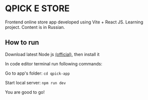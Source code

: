 # QPICK E STORE
Frontend online store app developed using Vite + React JS. Learning project. Content is in Russian.
## How to run
Download latest Node js [(official)](https://nodejs.org/en), then install it

In code editor terminal run following commands:

Go to app's folder: `cd qpick-app`

Start local server: `npm run dev`

You are good to go!
